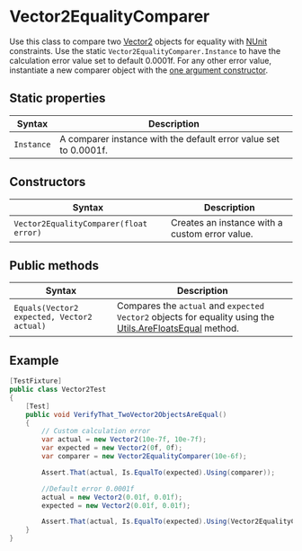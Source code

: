 # Vector2EqualityComparer

Use this class to compare two [Vector2](https://docs.unity3d.com/ScriptReference/Vector2.html) objects for equality
with [NUnit](http://www.nunit.org/) constraints. Use the static `Vector2EqualityComparer.Instance` to have the
calculation error value set to default 0.0001f. For any other error value, instantiate a new comparer object with
the [one argument constructor](#constructors).

## Static properties

| Syntax     | Description                                                  |
| ---------- | ------------------------------------------------------------ |
| `Instance` | A comparer instance with the default error value set to 0.0001f. |

## Constructors

| Syntax                                 | Description                                    |
| -------------------------------------- | ---------------------------------------------- |
| `Vector2EqualityComparer(float error)` | Creates an instance with a custom error value. |

## Public methods

| Syntax                                     | Description                                                  |
| ------------------------------------------ | ------------------------------------------------------------ |
| `Equals(Vector2 expected, Vector2 actual)` | Compares the `actual` and `expected` `Vector2` objects for equality using the [Utils.AreFloatsEqual](./reference-test-utils.md) method. |

## Example

```c#
[TestFixture]
public class Vector2Test
{
    [Test]
    public void VerifyThat_TwoVector2ObjectsAreEqual()
    {
        // Custom calculation error
        var actual = new Vector2(10e-7f, 10e-7f);
        var expected = new Vector2(0f, 0f);
        var comparer = new Vector2EqualityComparer(10e-6f);

        Assert.That(actual, Is.EqualTo(expected).Using(comparer));

        //Default error 0.0001f
        actual = new Vector2(0.01f, 0.01f);
        expected = new Vector2(0.01f, 0.01f);

        Assert.That(actual, Is.EqualTo(expected).Using(Vector2EqualityComparer.Instance));
    }
}
```

